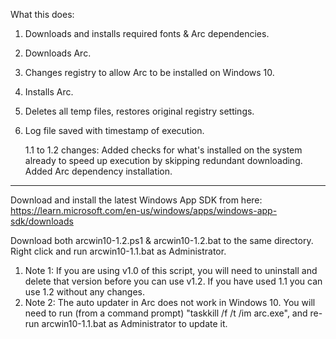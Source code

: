 What this does:

1. Downloads and installs required fonts & Arc dependencies.
2. Downloads Arc.
3. Changes registry to allow Arc to be installed on Windows 10.
4. Installs Arc.
5. Deletes all temp files, restores original registry settings.
6. Log file saved with timestamp of execution.

   1.1 to 1.2 changes: Added checks for what's installed on the system already to speed up execution by skipping redundant downloading. Added Arc dependency installation.

------------------------------------------------------------------

Download and install the latest Windows App SDK from here: https://learn.microsoft.com/en-us/windows/apps/windows-app-sdk/downloads

Download both arcwin10-1.2.ps1 & arcwin10-1.2.bat to the same directory. Right click and run arcwin10-1.1.bat as Administrator.

1. Note 1: If you are using v1.0 of this script, you will need to uninstall and delete that version before you can use v1.2. If you have used 1.1 you can use 1.2 without any changes.
2. Note 2: The auto updater in Arc does not work in Windows 10. You will need to run (from a command prompt) "taskkill /f /t /im arc.exe", and re-run arcwin10-1.1.bat as Administrator to update it.
